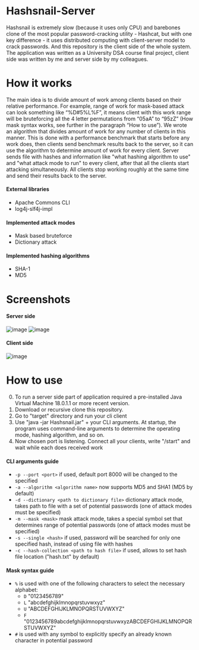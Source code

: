# Hashsnail-Server
Hashsnail is extremely slow (because it uses only CPU) and barebones clone of the most popular password-cracking utility - Hashcat, but with one key difference - it uses distributed computing with client-server model to crack passwords. And this repository is the client side of the whole system. The application was written as a University DSA course final project, client side was written by me and server side by my colleagues.
# How it works
The main idea is to divide amount of work among clients based on their relative performance. For example, range of work for mask-based attack can look something like “%D#5%L%F”, it means client with this work range will be bruteforcing all the 4 letter permutations from “05aA” to “95zZ” (How mask syntax works, see further in the paragraph “How to use”). We wrote an algorithm that divides amount of work for any number of clients in this manner. This is done with a performance benchmark that starts before any work does, then clients send benchmark results back to the server, so it can use the algorithm to determine amount of work for every client. Server sends file with hashes and information like "what hashing algorithm to use" and "what attack mode to run" to every client, after that all the clients start attacking simultaneously. All clients stop working roughly at the same time and send their results back to the server.
#### External libraries
- Apache Commons CLI
- log4j-slf4j-impl
#### Implemented attack modes
- Mask based bruteforce
- Dictionary attack
#### Implemented hashing algorithms
- SHA-1
- MD5
# Screenshots
#### Server side
![image](https://user-images.githubusercontent.com/95579070/189551256-6df465d8-ec56-4b7f-a5d2-f12ec6673f2a.png)
![image](https://user-images.githubusercontent.com/95579070/189551289-b1e93b8a-969b-4bc6-9320-dc38388baa73.png)
#### Client side
![image](https://user-images.githubusercontent.com/95579070/189554349-9226582b-7117-4cf8-97fa-ff5087a6b919.png)
# How to use
0. To run a server side part of application required a pre-installed Java Virtual Machine 18.0.1.1 or more recent version.
1. Download or recursive clone this repository.
2. Go to "target" directory and run your cli client
3. Use "java -jar Hashsnail.jar" + your CLI arguments. At startup, the program uses command-line arguments to determine the operating mode, hashing algorithm, and so on.
4. Now chosen port is listening. Connect all your clients, write "/start" and wait while each does received work

#### CLI arguments guide
- `-p --port <port>` if used, default port 8000 will be changed to the specified
- `-a --algorithm <algorithm name>` now supports MD5 and SHA1 (MD5 by default)
- `-d --dictionary <path to dictionary file>` dictionary attack mode, takes path to file with a set of potential passwords (one of attack modes must be specified)
- `-m --mask <mask>` mask attack mode, takes a special symbol set that determines range of potential passwords (one of attack modes must be specified)
- `-s --single <hash>` if used, password will be searched for only one specified hash, instead of using file with hashes
- `-c --hash-collection <path to hash file>` if used, allows to set hash file location ("hash.txt" by default)

####  Mask syntax guide
- `%` is used with one of the following characters to select the necessary alphabet:
    - `D` "0123456789"
    - `L` "abcdefghijklmnopqrstuvwxyz"
    - `U` "ABCDEFGHIJKLMNOPQRSTUVWXYZ"
    - `F` "0123456789abcdefghijklmnopqrstuvwxyzABCDEFGHIJKLMNOPQRSTUVWXYZ"
- `#` is used with any symbol to explicitly specify an already known character in potential password
  
